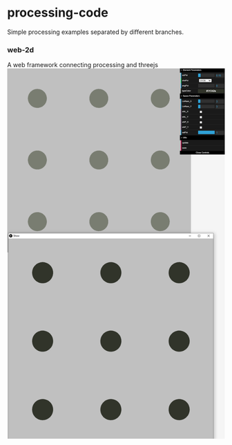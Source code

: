 # processing-code

Simple processing examples separated by different branches.

###  web-2d 
A web framework connecting processing and threejs
![](fig/modulate.png)
